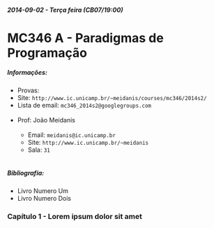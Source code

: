 ##### 2014-09-02 - Terça feira (CB07/19:00)
# MC346 A - Paradigmas de Programação

##### Informações:
- Provas:
- Site: `http://www.ic.unicamp.br/~meidanis/courses/mc346/2014s2/`
- Lista de email: `mc346_2014s2@googlegroups.com`
<br/><br/>
- Prof: João Meidanis<br/><br/>
  - Email: `meidanis@ic.unicamp.br`
  - Site: `http://www.ic.unicamp.br/~meidanis`
  - Sala: `31`<br/><br/>

##### Bibliografia: 

- Livro Numero Um
- Livro Numero Dois


### Capítulo 1 - Lorem ipsum dolor sit amet



